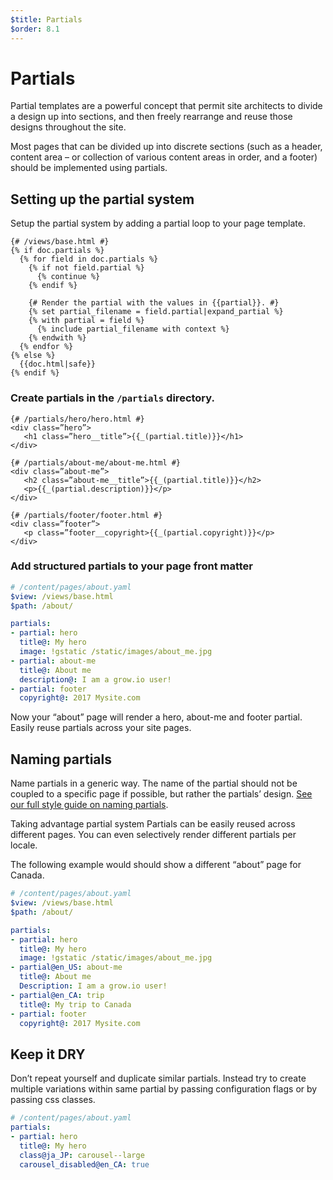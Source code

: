 ```yaml
---
$title: Partials
$order: 8.1
---
```

# Partials

Partial templates are a powerful concept that permit site architects to divide a
design up into sections, and then freely rearrange and reuse those designs
throughout the site.

Most pages that can be divided up into discrete sections (such as a header,
content area – or collection of various content areas in order, and a footer)
should be implemented using partials.

## Setting up the partial system

Setup the partial system by adding a partial loop to your page template.

```jinja
{# /views/base.html #}
{% if doc.partials %}
  {% for field in doc.partials %}
    {% if not field.partial %}
      {% continue %}
    {% endif %}

    {# Render the partial with the values in {{partial}}. #}
    {% set partial_filename = field.partial|expand_partial %}
    {% with partial = field %}
      {% include partial_filename with context %}
    {% endwith %}
  {% endfor %}
{% else %}
  {{doc.html|safe}}
{% endif %}
```

### Create partials in the `/partials` directory.

```jinja
{# /partials/hero/hero.html #}
<div class=”hero”>
   <h1 class=”hero__title”>{{_(partial.title)}}</h1>
</div>
```

```jinja
{# /partials/about-me/about-me.html #}
<div class=”about-me”>
   <h2 class=”about-me__title”>{{_(partial.title)}}</h2>
   <p>{{_(partial.description)}}</p>
</div>
```

```jinja
{# /partials/footer/footer.html #}
<div class=”footer”>
   <p class=”footer__copyright>{{_(partial.copyright)}}</p>
</div>
```

### Add structured partials to your page front matter

```yaml
# /content/pages/about.yaml
$view: /views/base.html
$path: /about/

partials:
- partial: hero
  title@: My hero
  image: !gstatic /static/images/about_me.jpg
- partial: about-me
  title@: About me
  description@: I am a grow.io user!
- partial: footer
  copyright@: 2017 Mysite.com
```

Now your “about” page will render a hero, about-me and footer partial. Easily
reuse partials across your site pages.

## Naming partials

Name partials in a generic way. The name of the partial should not be coupled to
a specific page if possible, but rather the partials’ design. [See our full
style guide on naming partials](/style/partials/).

Taking advantage partial system Partials can be easily reused across different
pages.  You can even selectively render different partials per locale.

The following example would should show a different “about” page for Canada.

```yaml
# /content/pages/about.yaml
$view: /views/base.html
$path: /about/

partials:
- partial: hero
  title@: My hero
  image: !gstatic /static/images/about_me.jpg
- partial@en_US: about-me
  title@: About me
  Description: I am a grow.io user!
- partial@en_CA: trip
  title@: My trip to Canada
- partial: footer
  copyright@: 2017 Mysite.com
```

## Keep it DRY

Don’t repeat yourself and duplicate similar partials. Instead try to create
multiple variations within same partial by passing configuration flags or by
passing css classes.

```yaml
# /content/pages/about.yaml
partials:
- partial: hero
  title@: My hero
  class@ja_JP: carousel--large
  carousel_disabled@en_CA: true
```
